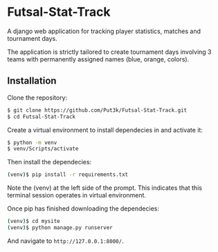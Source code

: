 # Futsal-Stat-Track

A django web application for tracking player statistics, matches and tournament days.

The application is strictly tailored to create tournament days involving 3 teams with permanently assigned names (blue, orange, colors).


## Installation

Clone the repository:

```bash
$ git clone https://github.com/Put3k/Futsal-Stat-Track.git
$ cd Futsal-Stat-Track
```

Create a virtual environment to install dependecies in and activate it:
```bash
$ python -m venv
$ venv/Scripts/activate
```

Then install the dependecies:
```bash
(venv)$ pip install -r requirements.txt
```

Note the (venv) at the left side of the prompt. This indicates that this terminal session operates in virtual environment.

Once pip has finished downloading the dependecies:
```bash
(venv)$ cd mysite
(venv)$ python manage.py runserver
```

And navigate to `http://127.0.0.1:8000/`.
    
